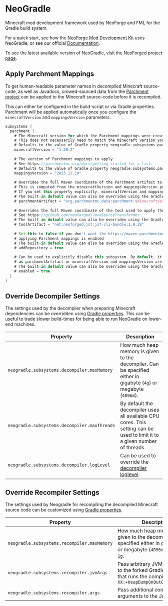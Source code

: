 NeoGradle
===========

Minecraft mod development framework used by NeoForge and FML for the Gradle build system.

For a quick start, see how the [NeoForge Mod Development Kit](https://github.com/neoforged/MDK) uses NeoGradle, or see
our official [Documentation](https://docs.neoforged.net/neogradle/docs/).

To see the latest available version of NeoGradle, visit the [NeoForged project page](https://projects.neoforged.net/neoforged/neogradle).

## Apply Parchment Mappings

To get human-readable parameter names in decompiled Minecraft source-code, as well as Javadocs, crowed-sourced data
from the [Parchment project](https://parchmentmc.org) can be applied to the Minecraft source-code before it is recompiled.

This can either be configured in the build-script or via Gradle properties. Parchment will be applied
automatically once you configure the `minecraftVersion` and `mappingsVersion` parameters.

```gradle
subsystems {
  parchment {
    # The Minecraft version for which the Parchment mappings were created.
    # This does not necessarily need to match the Minecraft version your mod targets
    # Defaults to the value of Gradle property neogradle.subsystems.parchment.minecraftVersion
    minecraftVersion = "1.20.2"
    
    # The version of Parchment mappings to apply.
    # See https://parchmentmc.org/docs/getting-started for a list.
    # Defaults to the value of Gradle property neogradle.subsystems.parchment.mappingsVersion
    mappingsVersion = "2023.12.10"
    
    # Overrides the full Maven coordinate of the Parchment artifact to use
    # This is computed from the minecraftVersion and mappingsVersion properties by default.
    # If you set this property explicitly, minecraftVersion and mappingsVersion will be ignored.
    # The built-in default value can also be overriden using the Gradle property neogradle.subsystems.parchment.parchmentArtifact
    # parchmentArtifact = "org.parchmentmc.data:parchment-$minecraftVersion:$mappingsVersion:checked@zip"
    
    # Overrides the full Maven coordinate of the tool used to apply the Parchment mappings
    # See https://github.com/neoforged/JavaSourceTransformer
    # The built-in default value can also be overriden using the Gradle property neogradle.subsystems.parchment.toolArtifact
    # toolArtifact = "net.neoforged.jst:jst-cli-bundle:1.0.29"
    
    # Set this to false if you don't want the https://maven.parchmentmc.org/ repository to be added automatically when
    # applying Parchment mappings is enabled
    # The built-in default value can also be overriden using the Gradle property neogradle.subsystems.parchment.addRepository
    # addRepository = true
    
    # Can be used to explicitly disable this subsystem. By default, it will be enabled automatically as soon
    # as parchmentArtifact or minecraftVersion and mappingsVersion are set.
    # The built-in default value can also be overriden using the Gradle property neogradle.subsystems.parchment.enabled
    # enabled = true
  }
}
```


## Override Decompiler Settings

The settings used by the decompiler when preparing Minecraft dependencies can be overridden
using [Gradle properties](https://docs.gradle.org/current/userguide/project_properties.html).
This can be useful to trade slower build-times for being able to run NeoGradle on lower-end machines.

| Property                                     | Description                                                                                                                |
|----------------------------------------------|----------------------------------------------------------------------------------------------------------------------------|
| `neogradle.subsystems.decompiler.maxMemory`  | How much heap memory is given to the decompiler. Can be specified either in gigabyte (`4g`) or megabyte (`4096m`).         |
| `neogradle.subsystems.decompiler.maxThreads` | By default the decompiler uses all available CPU cores. This setting can be used to limit it to a given number of threads. |
| `neogradle.subsystems.decompiler.logLevel`   | Can be used to override the [decompiler loglevel](https://vineflower.org/usage/#cmdoption-log).                            |

## Override Recompiler Settings

The settings used by Neogradle for recompiling the decompiled Minecraft source code can be customized
using [Gradle properties](https://docs.gradle.org/current/userguide/project_properties.html).

| Property                                    | Description                                                                                                                          |
|---------------------------------------------|--------------------------------------------------------------------------------------------------------------------------------------|
| `neogradle.subsystems.recompiler.maxMemory` | How much heap memory is given to the decompiler. Can be specified either in gigabyte (`4g`) or megabyte (`4096m`). Defaults to `1g`. |
| `neogradle.subsystems.recompiler.jvmArgs`   | Pass arbitrary JVM arguments to the forked Gradle process that runs the compiler. I.e. `-XX:+HeapDumpOnOutOfMemoryError`             |
| `neogradle.subsystems.recompiler.args`      | Pass additional command line arguments to the Java compiler.                                                                         |
